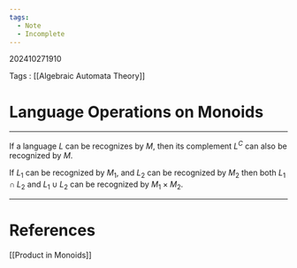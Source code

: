 ```yaml
---
tags:
  - Note
  - Incomplete
---
```

202410271910

Tags : [[Algebraic Automata Theory]]
# Language Operations on Monoids
---
If a language $L$ can be recognizes by $M$, then its complement $L^C$ can also be recognized by $M$.

If $L_{1}$ can be recognized by $M_{1}$, and $L_{2}$ can be recognized by $M_{2}$ then both $L_1 \cap L_{2}$ and $L_{1} \cup L_{2}$ can be recognized by $M_{1} \times M_{2}$. 

---
# References
[[Product in Monoids]]